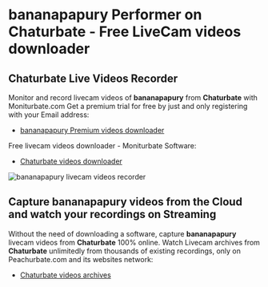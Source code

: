 # bananapapury Performer on Chaturbate - Free LiveCam videos downloader

## Chaturbate Live Videos Recorder

Monitor and record livecam videos of **bananapapury** from **Chaturbate** with Moniturbate.com
Get a premium trial for free by just and only registering with your Email address:
* [bananapapury Premium videos downloader](https://moniturbate.com/request-demo-licence-key.html)

Free livecam videos downloader - Moniturbate Software:
* [Chaturbate videos downloader](https://moniturbate.com/moniturbate-download-software.html)

![bananapapury livecam videos recorder](https://peachurnet.com/templates/moniturbate-software.png)


## Capture bananapapury videos from the Cloud and watch your recordings on Streaming

Without the need of downloading a software, capture **bananapapury** livecam videos from **Chaturbate** 100% online.
Watch Livecam archives from **Chaturbate** unlimitedly from thousands of existing recordings, only on Peachurbate.com and its websites network:
* [Chaturbate videos archives](https://peachurnet.com/)